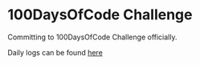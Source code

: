 # 100DaysOfCode Challenge

Committing to 100DaysOfCode Challenge officially.

Daily logs can be found [here](https://github.com/iamdeepti/100DaysOfCode/blob/master/logs.md)